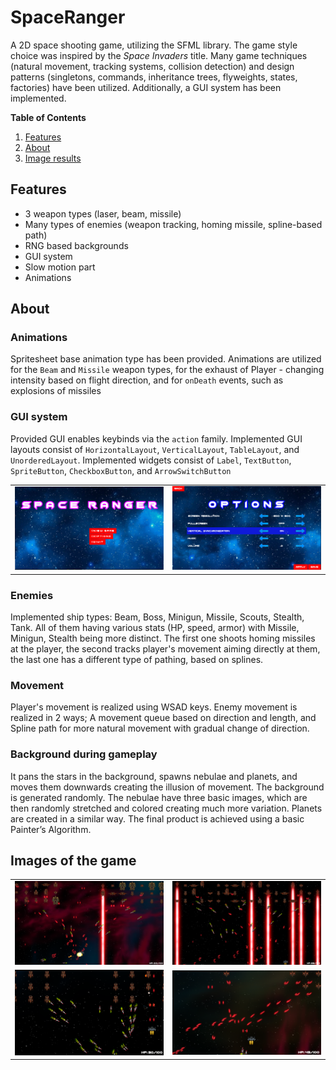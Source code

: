 # SpaceRanger
A 2D space shooting game, utilizing the SFML library. The game style choice was inspired by the *Space Invaders* title. Many game techniques (natural movement, tracking systems, collision detection) and design patterns (singletons, commands, inheritance trees, flyweights, states, factories) have been utilized. Additionally, a GUI system has been implemented.

**Table of Contents**  
1. [Features](#features)  
2. [About](#about)  
3. [Image results](#images-of-the-game)  


## Features
 - 3 weapon types (laser, beam, missile)
 - Many types of enemies (weapon tracking, homing missile, spline-based path)
 - RNG based backgrounds
 - GUI system
 - Slow motion part
 - Animations

## About
### Animations
Spritesheet base animation type has been provided. Animations are utilized for the `Beam` and `Missile` weapon types, for the exhaust of Player - changing intensity based on flight direction, and for `onDeath` events, such as explosions of missiles

### GUI system
Provided GUI enables keybinds via the `action` family. Implemented GUI layouts consist of `HorizontalLayout`, `VerticalLayout`, `TableLayout`, and `UnorderedLayout`.
Implemented widgets consist of `Label`, `TextButton`, `SpriteButton`, `CheckboxButton`, and `ArrowSwitchButton`

<table>
    <tr>
        <td>
            <img src="https://github.com/KagonKhan/SpaceRanger/blob/master/examples/MenuState.png?raw=true" alt="example" title="Example 1" width="450" />
        </td>
        <td>
            <img src="https://github.com/KagonKhan/SpaceRanger/blob/master/examples/OptionsState.png?raw=true" alt="example" title="Mayhem version" width="450" />
        </td>
    </tr>
</table>


### Enemies
Implemented ship types: Beam, Boss, Minigun, Missile, Scouts, Stealth, Tank. All of them having various stats (HP, speed, armor) with Missile, Minigun, Stealth being more distinct. The first one shoots homing missiles at the player, the second tracks player's movement aiming directly at them, the last one has a different type of pathing, based on splines.

### Movement
Player's movement is realized using WSAD keys. Enemy movement is realized in 2 ways; A movement queue based on direction and length, and Spline path for more natural movement with gradual change of direction.

### Background during gameplay
It pans the stars in the background, spawns nebulae and planets, and moves
them downwards creating the illusion of movement. The background is generated
randomly. The nebulae have three basic images, which are then randomly stretched
and colored creating much more variation. Planets are created in a similar way.
The final product is achieved using a basic Painter’s Algorithm.

## Images of the game
<table>
    <tr>
        <td>
            <img src="https://github.com/KagonKhan/SpaceRanger/blob/master/examples/ex1.png?raw=true" alt="example" title="Example 1" width="450" />
        </td>
        <td>
            <img src="https://github.com/KagonKhan/SpaceRanger/blob/master/examples/ex2.png?raw=true" alt="example" title="Mayhem version" width="450" />
        </td>
    </tr>
    <tr>
        <td>
            <img src="https://github.com/KagonKhan/SpaceRanger/blob/master/examples/ex3.png?raw=true" alt="example" title="Missile enemies" width="450" />
        </td>
        <td>
            <img src="https://github.com/KagonKhan/SpaceRanger/blob/master/examples/ex4.png?raw=true" alt="example" title="Aiming enemies" width="450" />
        </td>
    </tr>
</table>
